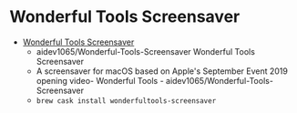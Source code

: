 # Wonderful Tools Screensaver
- [Wonderful Tools Screensaver](https://github.com/aidev1065/Wonderful-Tools-Screensaver/)
  -  aidev1065/Wonderful-Tools-Screensaver Wonderful Tools Screensaver
  - A screensaver for macOS based on Apple's September Event 2019 opening video- Wonderful Tools - aidev1065/Wonderful-Tools-Screensaver
  - `brew cask install wonderfultools-screensaver`
